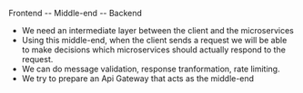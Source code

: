 Frontend -- Middle-end -- Backend

- We need an intermediate layer between the client and the microservices
- Using this middle-end, when the client sends a request we will be able to make decisions which microservices 
should actually respond to the request.
- We can do message validation, response tranformation, rate limiting.
- We try to prepare an Api Gateway that acts as the middle-end